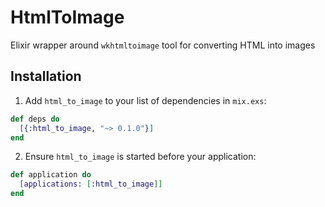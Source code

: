 # HtmlToImage

Elixir wrapper around `wkhtmltoimage` tool for converting HTML into images

## Installation

  1. Add `html_to_image` to your list of dependencies in `mix.exs`:

```elixir
def deps do
  [{:html_to_image, "~> 0.1.0"}]
end
```

  2. Ensure `html_to_image` is started before your application:

```elixir
def application do
  [applications: [:html_to_image]]
end
```

